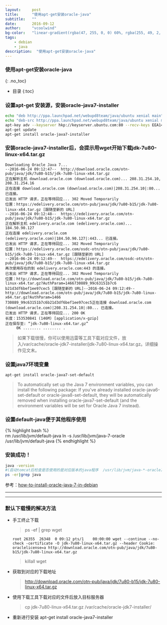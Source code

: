 ```yaml
---
layout:     post
title:      "使用apt-get安装oracle-java"
subtitle:   ""
date:       2016-09-12
author:     "vcoolwind"
bg-color:   "linear-gradient(rgba(47, 255, 0, 0) 60%, rgba(255, 49, 2, 0.34)), linear-gradient(70deg, rgba(53, 187, 20, 0.56) 32%, rgba(222, 100, 117, 0.58))"
tags:
    - debian
    - java
description:  "使用apt-get安装oracle-java"    
---
```


### 使用apt-get安装oracle-java
{: .no_toc}

* 目录
{:toc}


### 设置apt-get 安装源，安装oracle-java7-installer
```bash
echo "deb http://ppa.launchpad.net/webupd8team/java/ubuntu xenial main" | tee /etc/apt/sources.list.d/webupd8team-java.list
echo "deb-src http://ppa.launchpad.net/webupd8team/java/ubuntu xenial main" | tee -a /etc/apt/sources.list.d/webupd8team-java.list
apt-key adv --keyserver hkp://keyserver.ubuntu.com:80 --recv-keys EEA14886
apt-get update
apt-get install oracle-java7-installer	 
```


### 安装oracle-java7-installer后，会提示用wget开始下载jdk-7u80-linux-x64.tar.gz

    Downloading Oracle Java 7...
    --2016-06-24 09:12:47--  http://download.oracle.com/otn-pub/java/jdk/7u80-b15/jdk-7u80-linux-x64.tar.gz
    正在解析主机 download.oracle.com (download.oracle.com)... 208.31.254.10, 208.31.254.16
    正在连接 download.oracle.com (download.oracle.com)|208.31.254.10|:80... 已连接。
    已发出 HTTP 请求，正在等待回应... 302 Moved Temporarily
    位置：https://edelivery.oracle.com/otn-pub/java/jdk/7u80-b15/jdk-7u80-linux-x64.tar.gz [跟随至新的 URL]
    --2016-06-24 09:12:48--  https://edelivery.oracle.com/otn-pub/java/jdk/7u80-b15/jdk-7u80-linux-x64.tar.gz
    正在解析主机 edelivery.oracle.com (edelivery.oracle.com)... 184.50.90.127
    正在连接 edelivery.oracle.com (edelivery.oracle.com)|184.50.90.127|:443... 已连接。
    已发出 HTTP 请求，正在等待回应... 302 Moved Temporarily
    位置：https://edelivery.oracle.com/osdc-otn/otn-pub/java/jdk/7u80-b15/jdk-7u80-linux-x64.tar.gz [跟随至新的 URL]
    --2016-06-24 09:12:49--  https://edelivery.oracle.com/osdc-otn/otn-pub/java/jdk/7u80-b15/jdk-7u80-linux-x64.tar.gz
    再次使用存在的到 edelivery.oracle.com:443 的连接。
    已发出 HTTP 请求，正在等待回应... 302 Moved Temporarily
    位置：http://download.oracle.com/otn-pub/java/jdk/7u80-b15/jdk-7u80-linux-x64.tar.gz?AuthParam=1466730889_99c63151b7c6
    b21d3df6bef1ee97cec5 [跟随至新的 URL]--2016-06-24 09:12:49--  http://download.oracle.com/otn-pub/java/jdk/7u80-b15/jdk-7u80-linux-x64.tar.gz?AuthParam=1466
    730889_99c63151b7c6b21d3df6bef1ee97cec5正在连接 download.oracle.com (download.oracle.com)|208.31.254.10|:80... 已连接。
    已发出 HTTP 请求，正在等待回应... 200 OK
    长度：153530841 (146M) [application/x-gzip]
    正在保存至: “jdk-7u80-linux-x64.tar.gz”
         0K ........ ........ .
    
> 如果下载很慢，你可以使用迅雷等工具下载对应文件，放入/var/cache/oracle-jdk7-installer/jdk-7u80-linux-x64.tar.gz。详细操作见文末。



### 设置java7环境变量
```bash
apt-get install oracle-java7-set-default
```
    
> To automatically set up the Java 7 environment variables, you can install the following package: 
> If you've already installed oracle-java6-set-default or oracle-java8-set-default, they will be automatically removed when installing oracle-java7-set-default (and the environment variables will be set for Oracle Java 7 instead).


### 设置default-java便于其他程序使用
{% highlight bash %}	
rm /usr/lib/jvm/default-java 
ln -s /usr/lib/jvm/java-7-oracle /usr/lib/jvm/default-java
{% endhighlight %}

### 安装成功！
```bash
java -version
#(启动tomcat后检查是否使用的是对应版本的java程序  /usr/lib/jvm/java-*-oracle)
ps -er|grep java  
```

参考：[how-to-install-oracle-java-7-in-debian](http://www.webupd8.org/2012/06/how-to-install-oracle-java-7-in-debian.html)

       
        

***
---

### 默认下载慢的解决方法

-  手工终止下载

    > ps -ef \| grep wget
    
    ``` 
    root 26355  26348  0 09:12 pts/1    00:00:00 wget --continue --no-check -certificate -O jdk-7u80-linux-x64.tar.gz --header Cookie: oraclelicense=a http://download.oracle.com/otn-pub/java/jdk/7u80-b15/jdk-7u80-linux-x64.tar.gz
    ```
    
    > killall wget
    
    
- 获取到对应的下载地址
    > http://download.oracle.com/otn-pub/java/jdk/7u80-b15/jdk-7u80-linux-x64.tar.gz

- 使用下载工具下载对应的文件后放入目标服务器  
    > cp jdk-7u80-linux-x64.tar.gz /var/cache/oracle-jdk7-installer/

- 重新进行安装  apt-get install oracle-java7-installer